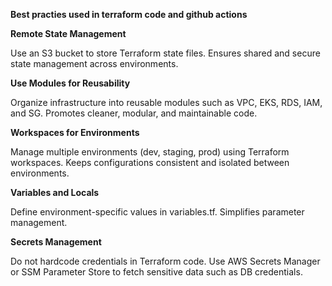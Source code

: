 **Best practies used in terraform code and  github actions**

**Remote State Management**

  Use an S3 bucket to store Terraform state files.
  Ensures shared and secure state management across environments.
  

**Use Modules for Reusability**

Organize infrastructure into reusable modules such as VPC, EKS, RDS, IAM, and SG.
Promotes cleaner, modular, and maintainable code.

**Workspaces for Environments**

Manage multiple environments (dev, staging, prod) using Terraform workspaces.
Keeps configurations consistent and isolated between environments.

**Variables and Locals**

Define environment-specific values in variables.tf.
Simplifies parameter management.

**Secrets Management**

Do not hardcode credentials in Terraform code.
Use AWS Secrets Manager or SSM Parameter Store to fetch sensitive data such as DB credentials.
